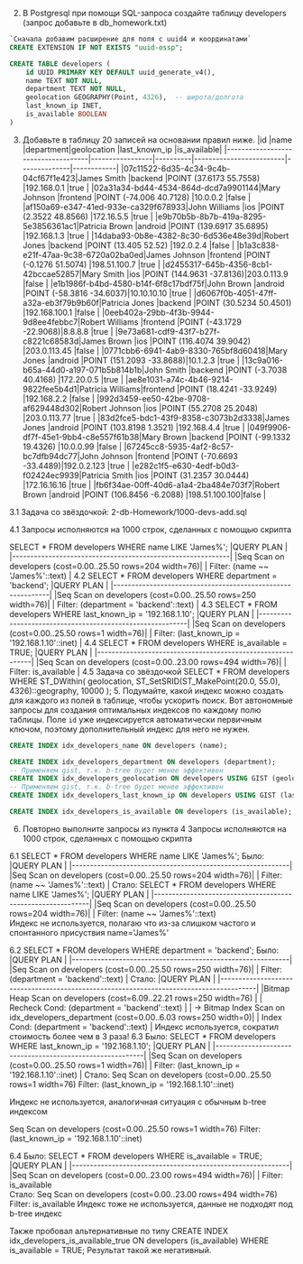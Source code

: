2. В Postgresql при помощи SQL-запроса создайте таблицу developers (запрос добавьте в db_homework.txt)
```sql
`Сначала добавим расширение для поля с uuid4 и координатами`
CREATE EXTENSION IF NOT EXISTS "uuid-ossp"; 

CREATE TABLE developers (
    id UUID PRIMARY KEY DEFAULT uuid_generate_v4(),
    name TEXT NOT NULL,
    department TEXT NOT NULL,
    geolocation GEOGRAPHY(Point, 4326),  -- широта/долгота
    last_known_ip INET,
    is_available BOOLEAN
)
```
3. Добавьте в таблицу 20 записей на основании правил ниже. 
|id                                  |name             |department|geolocation              |last_known_ip |is_available|
|------------------------------------|-----------------|----------|-------------------------|--------------|------------|
|07c11522-6d35-4c34-9c4b-04cf67f1e423|James Smith      |backend   |POINT (37.6173 55.7558)  |192.168.0.1   |true        |
|02a31a34-bd44-4534-864d-dcd7a9901144|Mary Johnson     |frontend  |POINT (-74.006 40.7128)  |10.0.0.2      |false       |
|af150a69-e347-41ed-933e-ca329f678933|John Williams    |ios       |POINT (2.3522 48.8566)   |172.16.5.5    |true        |
|e9b70b5b-8b7b-419a-8295-5e3856361ac1|Patricia Brown   |android   |POINT (139.6917 35.6895) |192.168.1.3   |true        |
|14daba93-0b8e-4382-8c30-6d536e48e39d|Robert Jones     |backend   |POINT (13.405 52.52)     |192.0.2.4     |false       |
|b1a3c838-e21f-47aa-9c38-6720a02ba0ed|James Johnson    |frontend  |POINT (-0.1276 51.5074)  |198.51.100.7  |true        |
|d2455317-645b-4356-8cb1-42bccae52857|Mary Smith       |ios       |POINT (144.9631 -37.8136)|203.0.113.9   |false       |
|e1b1986f-b4bd-4580-b14f-6f8c17bdf75f|John Brown       |android   |POINT (-58.3816 -34.6037)|10.10.10.10   |true        |
|d6067f0b-4051-47ff-a32a-eb3f79b9b60f|Patricia Jones   |backend   |POINT (30.5234 50.4501)  |192.168.100.1 |false       |
|0eeb402a-29bb-4f3b-9944-9d8ee4febbc7|Robert Williams  |frontend  |POINT (-43.1729 -22.9068)|8.8.8.8       |true        |
|9e73a681-cdf9-43f7-b27f-c8221c68583d|James Brown      |ios       |POINT (116.4074 39.9042) |203.0.113.45  |false       |
|0771cbb6-6941-4ab9-8330-765bf8d60418|Mary Jones       |android   |POINT (151.2093 -33.8688)|10.1.2.3      |true        |
|13c9a016-b65a-44d0-a197-071b5b814b1b|John Smith       |backend   |POINT (-3.7038 40.4168)  |172.20.0.5    |true        |
|ae8e1031-a74c-4b46-9214-9822fee5b4d1|Patricia Williams|frontend  |POINT (18.4241 -33.9249) |192.168.2.2   |false       |
|992d3459-ee50-42be-9708-af629448d302|Robert Johnson   |ios       |POINT (55.2708 25.2048)  |203.0.113.77  |true        |
|83d2fce5-bdc1-43f9-8358-c3073b2d3338|James Jones      |android   |POINT (103.8198 1.3521)  |192.168.4.4   |true        |
|049f9906-df7f-45e1-9bb4-c8e557f61b38|Mary Brown       |backend   |POINT (-99.1332 19.4326) |10.0.0.99     |false       |
|67245cc8-5935-4af2-8c57-bc7dfb94dc77|John Johnson     |frontend  |POINT (-70.6693 -33.4489)|192.0.2.123   |true        |
|e282c1f5-e630-4edf-b0d3-f02424ec9939|Patricia Smith   |ios       |POINT (31.2357 30.0444)  |172.16.16.16  |true        |
|fb6f34ae-00ff-40d6-a1a4-2ba484e703f7|Robert Brown     |android   |POINT (106.8456 -6.2088) |198.51.100.100|false       |

3.1 Задача со звёздочкой: 2-db-Homework/1000-devs-add.sql

4.1
Запросы исполняются на 1000 строк, сделанных с помощью скрипта

SELECT * FROM developers WHERE name LIKE 'James%'; 
|QUERY PLAN                                                  |
|------------------------------------------------------------|
|Seq Scan on developers  (cost=0.00..25.50 rows=204 width=76)|
|  Filter: (name ~~ 'James%'::text)                          |
4.2
SELECT * FROM developers WHERE department = 'backend';
|QUERY PLAN                                                  |
|------------------------------------------------------------|
|Seq Scan on developers  (cost=0.00..25.50 rows=250 width=76)|
|  Filter: (department = 'backend'::text)                    |
4.3
SELECT * FROM developers WHERE last_known_ip = '192.168.1.10';
|QUERY PLAN                                                |
|----------------------------------------------------------|
|Seq Scan on developers  (cost=0.00..25.50 rows=1 width=76)|
|  Filter: (last_known_ip = '192.168.1.10'::inet)          |
4.4
SELECT * FROM developers WHERE is_available = TRUE;
|QUERY PLAN                                                  |
|------------------------------------------------------------|
|Seq Scan on developers  (cost=0.00..23.00 rows=494 width=76)|
|  Filter: is_available                                      |
4.5 Задача со звёздочкой
SELECT * 
FROM developers
WHERE ST_DWithin(
    geolocation,
    ST_SetSRID(ST_MakePoint(20.0, 55.0), 4326)::geography,
    10000
);
5. Подумайте, какой индекс можно создать для каждого из полей в таблице, чтобы ускорить поиск.
Вот автономные запросы для создания оптимальных индексов по каждому полю таблицы. Поле `id` уже индексируется автоматически первичным ключом, поэтому дополнительный индекс для него не нужен.

```sql
CREATE INDEX idx_developers_name ON developers (name);

CREATE INDEX idx_developers_department ON developers (department);
-- Применяем gist, т.к. b-tree будет менее эффективен
CREATE INDEX idx_developers_geolocation ON developers USING GIST (geolocation);
-- Применяем gist, т.к. b-tree будет менее эффективен
CREATE INDEX idx_developers_last_known_ip ON developers USING GIST (last_known_ip inet_ops);

CREATE INDEX idx_developers_is_available ON developers (is_available);
```
6. Повторно выполните запросы из пункта 4 
Запросы исполняются на 1000 строк, сделанных с помощью скрипта

6.1
SELECT * FROM developers WHERE name LIKE 'James%'; 
Было:
|QUERY PLAN                                                  |
|------------------------------------------------------------|
|Seq Scan on developers  (cost=0.00..25.50 rows=204 width=76)|
|  Filter: (name ~~ 'James%'::text)                          |
Стало:
SELECT * FROM developers WHERE name LIKE 'James%'; 
|QUERY PLAN                                                  |
|------------------------------------------------------------|
|Seq Scan on developers  (cost=0.00..25.50 rows=204 width=76)|
|  Filter: (name ~~ 'James%'::text)  
Индекс не используется, полагаю что из-за слишком частого и спонтанного присуствия name='James%'

6.2
SELECT * FROM developers WHERE department = 'backend';
Было:
|QUERY PLAN                                                  |
|------------------------------------------------------------|
|Seq Scan on developers  (cost=0.00..25.50 rows=250 width=76)|
|  Filter: (department = 'backend'::text)                    |
Стало:
|QUERY PLAN                                                                              |
|----------------------------------------------------------------------------------------|
|Bitmap Heap Scan on developers  (cost=6.09..22.21 rows=250 width=76)                    |
|  Recheck Cond: (department = 'backend'::text)                                          |
|  ->  Bitmap Index Scan on idx_developers_department  (cost=0.00..6.03 rows=250 width=0)|
|        Index Cond: (department = 'backend'::text)                                      |
Индекс используется, сократил стоимость более чем в 3 раза!
6.3
Было:
SELECT * FROM developers WHERE last_known_ip = '192.168.1.10';
|QUERY PLAN                                                |
|----------------------------------------------------------|
|Seq Scan on developers  (cost=0.00..25.50 rows=1 width=76)|
|  Filter: (last_known_ip = '192.168.1.10'::inet)          |
Стало:
Seq Scan on developers  (cost=0.00..25.50 rows=1 width=76)
  Filter: (last_known_ip = '192.168.1.10'::inet)

Индекс не используется, аналогичная ситуация с обычным b-tree индексом

Seq Scan on developers  (cost=0.00..25.50 rows=1 width=76)
  Filter: (last_known_ip = '192.168.1.10'::inet)

6.4
Было:
SELECT * FROM developers WHERE is_available = TRUE;
|QUERY PLAN                                                  |
|------------------------------------------------------------|
|Seq Scan on developers  (cost=0.00..23.00 rows=494 width=76)|
|  Filter: is_available    
Стало:
Seq Scan on developers  (cost=0.00..23.00 rows=494 width=76)
  Filter: is_available
Индекс тоже не используется, данные не подходят под b-tree индекс

Также пробовал альтернативные по типу CREATE INDEX idx_developers_is_available_true ON developers (is_available) WHERE is_available = TRUE;
Результат такой же негативный.